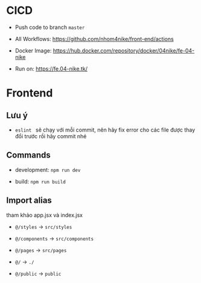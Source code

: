 # CICD

- Push code to branch `master`

- All Workflows:
  https://github.com/nhom4nike/front-end/actions

- Docker Image:
  https://hub.docker.com/repository/docker/04nike/fe-04-nike

- Run on:
  https://fe.04-nike.tk/

# Frontend

## Lưu ý

- `eslint ` sẽ chạy với mỗi commit, nên hãy fix error cho các file được thay đổi trước rồi hãy commit nhé

## Commands

- development: `npm run dev`

- build: `npm run build`

## Import alias

tham khảo app.jsx và index.jsx

- `@/styles` -> `src/styles`

- `@/components` -> `src/components`

- `@/pages` -> `src/pages`

- `@/` -> `./`

- `@/public` -> `public`
